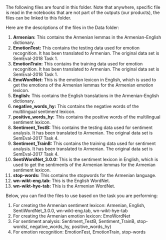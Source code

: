 The following files are found in this folder. Note that anywhere, specific file is read in the notebooks that are not part of the outputs (our products),
the files can be linked to this folder.

Here are the descriptions of the files in the Data folder:
1. **Armenian:** This contains the Armenian lemmas in the Armenian-English dictionary.
2. **EmotionTest:** This contains the testing data used for emotion recognition. It has been translated to Armenian. The original data set is SemEval-2018 Task 1.
3. **EmotionTrain:** This contains the training data used for emotion recognition. It has been translated to Armenian. The original data set is SemEval-2018 Task 1.
4. **EmoWordNet:** This is the emotion lexicon in English, which is used to get the emotions of the Armenian lemmas for the Armenian emotion lexicon.
5. **English:** This contains the English translations in the Armenian-English dictionary.
6. **negative_words_hy:** This contains the negative words of the multilingual sentiment lexicon.
7. **positive_words_hy:** This contains the positive words of the multilingual sentiment lexicon.
8. **Sentiment_TestB:** This contains the testing data used for sentiment analysis. It has been translated to Armenian. The original data set is SemEval-2017 Task 4.
9. **Sentiment_TrainB:** This contains the training data used for sentiment analysis. It has been translated to Armenian. The original data set is SemEval-2017 Task 4.
10. **SentiWordNet_3.0.0:** This is the sentiment lexicon in English, which is used to get the sentiments of the Armenian lemmas for the Armenian sentiment lexicon.
11. **stop-words:** This contains the stopwords for the Armenian language.
12. **wn-wikt-eng.tab:** This is the English WordNet.
13. **wn-wikt-hye-tab:** This is the Armenian WordNet.

Below, you can find the files to use based on the task you are performing:
1. For creating the Armenian sentiment lexicon: Armenian, English, SentiWordNet_3.0.0, wn-wikt-eng.tab, wn-wikt-hye-tab
2. For creating the Armenian emotion lexicon: EmoWordNet
3. For sentiment analysis: Sentiment_TestB, Sentiment_TrainB, stop-words(, negative_words_hy, positive_words_hy)
4. For emotion recognition: EmotionTest, EmotionTrain, stop-words
